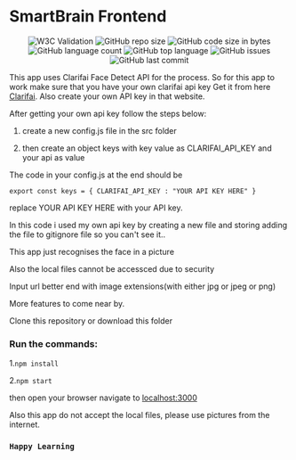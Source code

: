 # SmartBrain Frontend
<p align='center'>
    <img alt="W3C Validation" src="https://img.shields.io/w3c-validation/html?targetUrl=https%3A%2F%2Fvijay2249.github.io%2FSmartBrainFrontend%2F">
    <img alt="GitHub repo size" src="https://img.shields.io/github/repo-size/vijay2249/SmartBrainFrontend?style=flat-square">
    <img alt="GitHub code size in bytes" src="https://img.shields.io/github/languages/code-size/vijay2249/SmartBrainFrontend">
    <img alt="GitHub language count" src="https://img.shields.io/github/languages/count/vijay2249/SmartBrainFrontend">
    <img alt="GitHub top language" src="https://img.shields.io/github/languages/top/vijay2249/SmartBrainFrontend">
    <img alt="GitHub issues" src="https://img.shields.io/github/issues/vijay2249/SmartBrainFrontend?style=flat-square">
    <img alt="GitHub last commit" src="https://img.shields.io/github/last-commit/vijay2249/SmartBrainFrontend">
</p>

This app uses Clarifai Face Detect API for the process.
So for this app to work make sure that you have your own clarifai api key 
Get it from here [Clarifai](https://www.clarifai.com/).
Also create your own API key in that website.

After getting your own api key follow the steps below:

1. create a new config.js file in the src folder

2. then create an object keys with key value as CLARIFAI_API_KEY and your api as value

The code in your config.js at the end should be

    export const keys = { CLARIFAI_API_KEY : "YOUR API KEY HERE" }

replace YOUR API KEY HERE with your API key.

In this code i used my own api key by creating a new file and storing adding the file to gitignore file so you can't see it..


This app just recognises the face in a picture

Also the local files cannot be accessced due to security

Input url better end with image extensions(with either jpg or jpeg or png)

More features to come near by.


Clone this repository or download this folder

### Run the commands:

1.`npm install`

2.`npm start`

then open your browser navigate to [localhost:3000](localhost:3000)

Also this app do not accept the local files, please use pictures from the internet.

### `Happy Learning`
